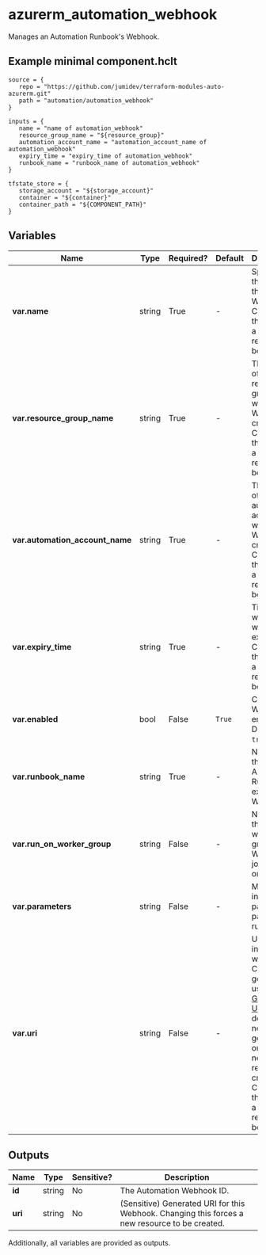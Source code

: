 # azurerm_automation_webhook

Manages an Automation Runbook's Webhook.

## Example minimal component.hclt

```hcl
source = {
   repo = "https://github.com/jumidev/terraform-modules-auto-azurerm.git" 
   path = "automation/automation_webhook" 
}

inputs = {
   name = "name of automation_webhook" 
   resource_group_name = "${resource_group}" 
   automation_account_name = "automation_account_name of automation_webhook" 
   expiry_time = "expiry_time of automation_webhook" 
   runbook_name = "runbook_name of automation_webhook" 
}

tfstate_store = {
   storage_account = "${storage_account}" 
   container = "${container}" 
   container_path = "${COMPONENT_PATH}" 
}

```

## Variables

| Name | Type | Required? |  Default  |  Description |
| ---- | ---- | --------- |  ----------- | ----------- |
| **var.name** | string | True | -  |  Specifies the name of the Webhook. Changing this forces a new resource to be created. | 
| **var.resource_group_name** | string | True | -  |  The name of the resource group in which the Webhook is created. Changing this forces a new resource to be created. | 
| **var.automation_account_name** | string | True | -  |  The name of the automation account in which the Webhook is created. Changing this forces a new resource to be created. | 
| **var.expiry_time** | string | True | -  |  Timestamp when the webhook expires. Changing this forces a new resource to be created. | 
| **var.enabled** | bool | False | `True`  |  Controls if Webhook is enabled. Defaults to `true`. | 
| **var.runbook_name** | string | True | -  |  Name of the Automation Runbook to execute by Webhook. | 
| **var.run_on_worker_group** | string | False | -  |  Name of the hybrid worker group the Webhook job will run on. | 
| **var.parameters** | string | False | -  |  Map of input parameters passed to runbook. | 
| **var.uri** | string | False | -  |  URI to initiate the webhook. Can be generated using [Generate URI API](https://docs.microsoft.com/rest/api/automation/webhook/generate-uri). By default, new URI is generated on each new resource creation. Changing this forces a new resource to be created. | 



## Outputs

| Name | Type | Sensitive? | Description |
| ---- | ---- | --------- | --------- |
| **id** | string | No  | The Automation Webhook ID. | 
| **uri** | string | No  | (Sensitive) Generated URI for this Webhook. Changing this forces a new resource to be created. | 

Additionally, all variables are provided as outputs.

